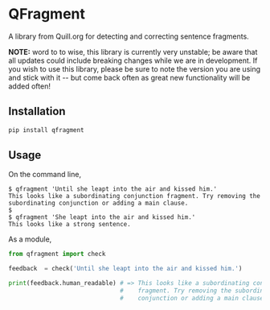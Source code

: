 # QFragment 

A library from Quill.org for detecting and correcting sentence fragments.

**NOTE:** word to to wise, this library is currently very unstable; be aware
that all updates could include breaking changes while we are in development.  If
you wish to use this library, please be sure to note the version you are using
and stick with it -- but come back often as great new functionality will be
added often!

## Installation

```bash
pip install qfragment
```

## Usage

On the command line,
```
$ qfragment 'Until she leapt into the air and kissed him.'
This looks like a subordinating conjunction fragment. Try removing the
subordinating conjunction or adding a main clause.
$
$ qfragment 'She leapt into the air and kissed him.'
This looks like a strong sentence.
```

As a module,
```py
from qfragment import check

feedback  = check('Until she leapt into the air and kissed him.')

print(feedback.human_readable) # => This looks like a subordinating conjunction
                               #    fragment. Try removing the subordinating
                               #    conjunction or adding a main clause.
```

